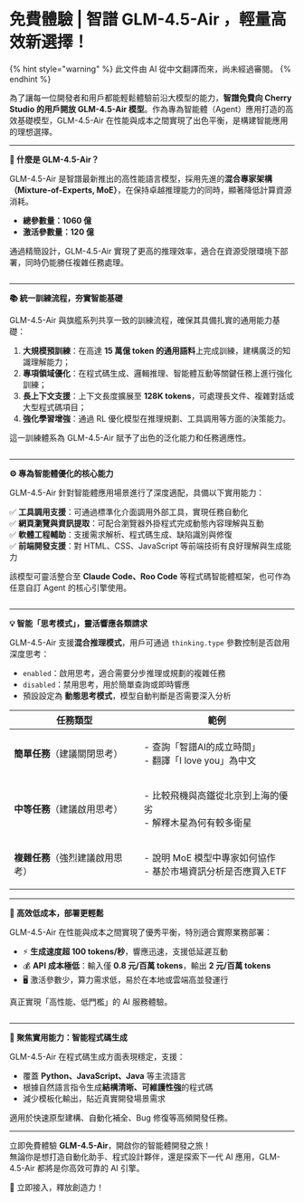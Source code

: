 # 免費體驗 | 智譜 GLM-4.5-Air ，輕量高效新選擇！


{% hint style="warning" %}
此文件由 AI 從中文翻譯而來，尚未經過審閱。
{% endhint %}




為了讓每一位開發者和用戶都能輕鬆體驗前沿大模型的能力，**智譜免費向 Cherry Studio 的用戶開放 GLM-4.5-Air 模型**。作為專為智能體（Agent）應用打造的高效基礎模型，GLM-4.5-Air 在性能與成本之間實現了出色平衡，是構建智能應用的理想選擇。

***

**🚀 什麼是 GLM-4.5-Air？**

GLM-4.5-Air 是智譜最新推出的高性能語言模型，採用先進的**混合專家架構（Mixture-of-Experts, MoE）**，在保持卓越推理能力的同時，顯著降低計算資源消耗。

* **總參數量：1060 億**
* **激活參數量：120 億**

通過精簡設計，GLM-4.5-Air 實現了更高的推理效率，適合在資源受限環境下部署，同時仍能勝任複雜任務處理。

<figure><img src="../../../.gitbook/assets/benchmark-0.avif" alt=""><figcaption></figcaption></figure>

***

**📚 統一訓練流程，夯實智能基礎**

GLM-4.5-Air 與旗艦系列共享一致的訓練流程，確保其具備扎實的通用能力基礎：

1. **大規模預訓練**：在高達 **15 萬億 token 的通用語料**上完成訓練，建構廣泛的知識理解能力；
2. **專項領域優化**：在程式碼生成、邏輯推理、智能體互動等關鍵任務上進行強化訓練；
3. **長上下文支援**：上下文長度擴展至 **128K tokens**，可處理長文件、複雜對話或大型程式碼項目；
4. **強化學習增強**：通過 RL 優化模型在推理規劃、工具調用等方面的決策能力。

這一訓練體系為 GLM-4.5-Air 賦予了出色的泛化能力和任務適應性。

<figure><img src="../../../.gitbook/assets/benchmark-top5.avif" alt=""><figcaption></figcaption></figure>

***

**⚙️ 專為智能體優化的核心能力**

GLM-4.5-Air 針對智能體應用場景進行了深度適配，具備以下實用能力：

✅ **工具調用支援**：可通過標準化介面調用外部工具，實現任務自動化\
✅ **網頁瀏覽與資訊提取**：可配合瀏覽器外掛程式完成動態內容理解與互動\
✅ **軟體工程輔助**：支援需求解析、程式碼生成、缺陷識別與修復\
✅ **前端開發支援**：對 HTML、CSS、JavaScript 等前端技術有良好理解與生成能力

該模型可靈活整合至 **Claude Code、Roo Code** 等程式碼智能體框架，也可作為任意自訂 Agent 的核心引擎使用。

<figure><img src="../../../.gitbook/assets/benchmark-2.avif" alt=""><figcaption></figcaption></figure>

***

**💡 智能「思考模式」，靈活響應各類請求**

GLM-4.5-Air 支援**混合推理模式**，用戶可通過 `thinking.type` 參數控制是否啟用深度思考：

* `enabled`：啟用思考，適合需要分步推理或規劃的複雜任務
* `disabled`：禁用思考，用於簡單查詢或即時響應
* 預設設定為 **動態思考模式**，模型自動判斷是否需要深入分析

| 任務類型               | 範例                                              |
| ------------------ | ----------------------------------------------- |
| **簡單任務**（建議關閉思考）   | <p>- 查詢「智譜AI的成立時間」<br>- 翻譯「I love you」為中文</p>   |
| **中等任務**（建議啟用思考）   | <p>- 比較飛機與高鐵從北京到上海的優劣<br>- 解釋木星為何有較多衛星</p>      |
| **複雜任務**（強烈建議啟用思考） | <p>- 說明 MoE 模型中專家如何協作<br>- 基於市場資訊分析是否應買入ETF</p> |

***

**🌟 高效低成本，部署更輕鬆**

GLM-4.5-Air 在性能與成本之間實現了優秀平衡，特別適合實際業務部署：

* ⚡ **生成速度超 100 tokens/秒**，響應迅速，支援低延遲互動
* 💰 **API 成本極低**：輸入僅 **0.8 元/百萬 tokens**，輸出 **2 元/百萬 tokens**
* 🖥️ 激活參數少，算力需求低，易於在本地或雲端高並發運行

真正實現「高性能、低門檻」的 AI 服務體驗。

<figure><img src="../../../.gitbook/assets/benchmark2.avif" alt=""><figcaption></figcaption></figure>

***

**🧠 聚焦實用能力：智能程式碼生成**

GLM-4.5-Air 在程式碼生成方面表現穩定，支援：

* 覆蓋 **Python、JavaScript、Java** 等主流語言
* 根據自然語言指令生成**結構清晰、可維護性強**的程式碼
* 減少模板化輸出，貼近真實開發場景需求

適用於快速原型建構、自動化補全、Bug 修復等高頻開發任務。

***

立即免費體驗 **GLM-4.5-Air**，開啟你的智能體開發之旅！\
無論你是想打造自動化助手、程式設計夥伴，還是探索下一代 AI 應用，GLM-4.5-Air 都將是你高效可靠的 AI 引擎。

📘 立即接入，釋放創造力！